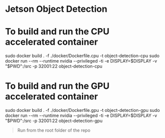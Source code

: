 # Jetson Object Detection

# To build and run the CPU accelerated container
sudo docker build . -f ./docker/Dockerfile.cpu -t object-detection-cpu
sudo docker run --rm --runtime nvidia --privileged -ti -e DISPLAY=$DISPLAY -v "$PWD":/src -p 32001:22 object-detection-cpu

# To build and run the GPU accelerated container
sudo docker build . -f ./docker/Dockerfile.gpu -t object-detection-gpu
sudo docker run --rm --runtime nvidia --privileged -ti -e DISPLAY=$DISPLAY -v "$PWD":/src -p 32001:22 object-detection-gpu

> Run from the root folder of the repo